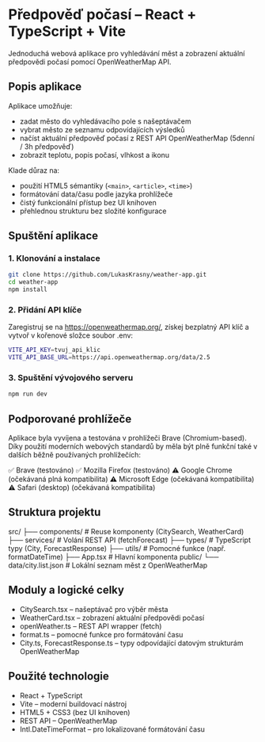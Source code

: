 # Předpověď počasí – React + TypeScript + Vite

Jednoduchá webová aplikace pro vyhledávání měst a zobrazení aktuální předpovědi počasí pomocí OpenWeatherMap API.

## Popis aplikace

Aplikace umožňuje:
- zadat město do vyhledávacího pole s našeptávačem
- vybrat město ze seznamu odpovídajících výsledků
- načíst aktuální předpověď počasí z REST API OpenWeatherMap (5denní / 3h předpověď)
- zobrazit teplotu, popis počasí, vlhkost a ikonu

Klade důraz na:
- použití HTML5 sémantiky (`<main>`, `<article>`, `<time>`)
- formátování data/času podle jazyka prohlížeče
- čistý funkcionální přístup bez UI knihoven
- přehlednou strukturu bez složité konfigurace

## Spuštění aplikace

### 1. Klonování a instalace 
```bash
git clone https://github.com/LukasKrasny/weather-app.git
cd weather-app
npm install
```
### 2. Přidání API klíče

Zaregistruj se na https://openweathermap.org/, získej bezplatný API klíč a vytvoř v kořenové složce soubor .env:
```bash
VITE_API_KEY=tvuj_api_klic
VITE_API_BASE_URL=https://api.openweathermap.org/data/2.5
```

### 3. Spuštění vývojového serveru
```bash
npm run dev
```

## Podporované prohlížeče

Aplikace byla vyvíjena a testována v prohlížeči Brave (Chromium-based).
Díky použití moderních webových standardů by měla být plně funkční také v dalších běžně používaných prohlížečích:

✅ Brave (testováno)
✅ Mozilla Firefox (testováno)
⚠️ Google Chrome (očekávaná plná kompatibilita)
⚠️ Microsoft Edge (očekávaná kompatibilita)
⚠️ Safari (desktop) (očekávaná kompatibilita)

## Struktura projektu

src/
├── components/         # Reuse komponenty (CitySearch, WeatherCard)
├── services/           # Volání REST API (fetchForecast)
├── types/              # TypeScript typy (City, ForecastResponse)
├── utils/              # Pomocné funkce (např. formatDateTime)
├── App.tsx             # Hlavní komponenta
public/
└── data/city.list.json # Lokální seznam měst z OpenWeatherMap

## Moduly a logické celky

- CitySearch.tsx – našeptávač pro výběr města
- WeatherCard.tsx – zobrazení aktuální předpovědi počasí
- openWeather.ts – REST API wrapper (fetch)
- format.ts – pomocné funkce pro formátování času
- City.ts, ForecastResponse.ts – typy odpovídající datovým strukturám OpenWeatherMap

## Použité technologie

- React + TypeScript
- Vite – moderní buildovací nástroj
- HTML5 + CSS3 (bez UI knihoven)
- REST API – OpenWeatherMap
- Intl.DateTimeFormat – pro lokalizované formátování času






